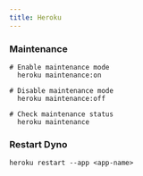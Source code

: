 ```yaml
---
title: Heroku
---
```


### Maintenance

```
# Enable maintenance mode
  heroku maintenance:on
  
# Disable maintenance mode
  heroku maintenance:off

# Check maintenance status
  heroku maintenance
```

### Restart Dyno

```
heroku restart --app <app-name>
```
